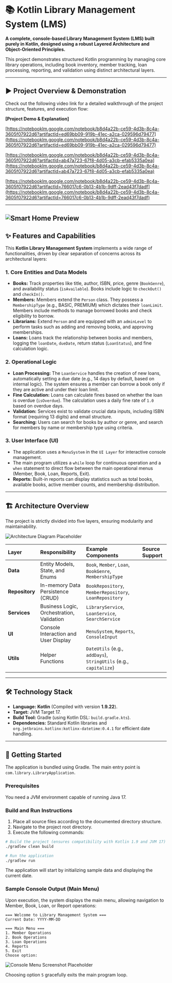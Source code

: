 # 📚 Kotlin Library Management System (LMS)

**A complete, console-based Library Management System (LMS) built purely in Kotlin, designed using a robust Layered Architecture and Object-Oriented Principles.**

This project demonstrates structured Kotlin programming by managing core library operations, including book inventory, member tracking, loan processing, reporting, and validation using distinct architectural layers.

---

## ▶️ Project Overview & Demonstration

Check out the following video link for a detailed walkthrough of the project structure, features, and execution flow:

**[Project Demo & Explanation]**

[https://notebooklm.google.com/notebook/b8d4a22b-ce59-4d3b-8c4a-3605f07922d6?artifactId=ed69bb09-919b-41ec-a2ca-029596d79477](https://notebooklm.google.com/notebook/b8d4a22b-ce59-4d3b-8c4a-3605f07922d6?artifactId=ed69bb09-919b-41ec-a2ca-029596d79477)

[https://notebooklm.google.com/notebook/b8d4a22b-ce59-4d3b-8c4a-3605f07922d6?artifactId=ab47a723-67f8-4d05-a3cb-efab5335a0ea](https://notebooklm.google.com/notebook/b8d4a22b-ce59-4d3b-8c4a-3605f07922d6?artifactId=ab47a723-67f8-4d05-a3cb-efab5335a0ea)

[https://notebooklm.google.com/notebook/b8d4a22b-ce59-4d3b-8c4a-3605f07922d6?artifactId=766017c6-0b13-4b1b-9dff-2ead43f7dadf](https://notebooklm.google.com/notebook/b8d4a22b-ce59-4d3b-8c4a-3605f07922d6?artifactId=766017c6-0b13-4b1b-9dff-2ead43f7dadf)

---
![Smart Home Preview](smarthome_ui.png)
---
## ✨ Features and Capabilities

This **Kotlin Library Management System** implements a wide range of functionalities, driven by clear separation of concerns across its architectural layers:

### 1. Core Entities and Data Models
*   **Books:** Track properties like title, author, ISBN, price, genre (`BookGenre`), and availability status (`isAvailable`). Books include logic to `checkOut()` and `checkIn()`.
*   **Members:** Members extend the `Person` class. They possess a `MembershipType` (e.g., BASIC, PREMIUM) which dictates their `loanLimit`. Members include methods to manage borrowed books and check eligibility to borrow.
*   **Librarians:** Extend `Person` and are equipped with an `adminLevel` to perform tasks such as adding and removing books, and approving memberships.
*   **Loans:** Loans track the relationship between books and members, logging the `loanDate`, `dueDate`, return status (`LoanStatus`), and fine calculation logic.

### 2. Operational Logic
*   **Loan Processing:** The `LoanService` handles the creation of new loans, automatically setting a due date (e.g., 14 days by default, based on internal logic). The system ensures a member can borrow a book only if they are active and under their loan limit.
*   **Fine Calculation:** Loans can calculate fines based on whether the loan is overdue (`isOverdue`). The calculation uses a daily fine rate of `1.0` based on overdue days.
*   **Validation:** Services exist to validate crucial data inputs, including ISBN format (requiring 13 digits) and email structure.
*   **Searching:** Users can search for books by author or genre, and search for members by name or membership type using criteria.

### 3. User Interface (UI)
*   The application uses a `MenuSystem` in the `UI Layer` for interactive console management.
*   The main program utilizes a `while` loop for continuous operation and a `when` statement to direct flow between the main operational menus (Member, Book, Loan, Reports, Exit).
*   **Reports:** Built-in reports can display statistics such as total books, available books, active member counts, and membership distribution.

---

## 🏗️ Architecture Overview

The project is strictly divided into five layers, ensuring modularity and maintainability.

![Architecture Diagram Placeholder](https://via.placeholder.com/800x400?text=Layered+Architecture+Diagram)

| Layer | Responsibility | Example Components | Source Support |
| :--- | :--- | :--- | :--- |
| **Data** | Entity Models, State, and Enums | `Book`, `Member`, `Loan`, `BookGenre`, `MembershipType` | |
| **Repository** | In-memory Data Persistence (CRUD) | `BookRepository`, `MemberRepository`, `LoanRepository` | |
| **Services** | Business Logic, Orchestration, Validation | `LibraryService`, `LoanService`, `SearchService` | |
| **UI** | Console Interaction and User Display | `MenuSystem`, `Reports`, `ConsoleInput` | |
| **Utils** | Helper Functions | `DateUtils` (e.g., `addDays`), `StringUtils` (e.g., `capitalize`) | |

---

## 🛠️ Technology Stack

*   **Language:** **Kotlin** (Compiled with version **1.9.22**).
*   **Target:** JVM Target 17.
*   **Build Tool:** Gradle (using Kotlin DSL: `build.gradle.kts`).
*   **Dependencies:** Standard Kotlin libraries and `org.jetbrains.kotlinx:kotlinx-datetime:0.4.1` for efficient date handling.

---

## 🚀 Getting Started

The application is bundled using Gradle. The main entry point is `com.library.LibraryApplication`.

### Prerequisites
You need a JVM environment capable of running Java 17.

### Build and Run Instructions

1.  Place all source files according to the documented directory structure.
2.  Navigate to the project root directory.
3.  Execute the following commands:

```bash
# Build the project (ensures compatibility with Kotlin 1.9 and JVM 17)
./gradlew clean build

# Run the application
./gradlew run
```
The application will start by initializing sample data and displaying the current date.

### Sample Console Output (Main Menu)

Upon execution, the system displays the main menu, allowing navigation to Member, Book, Loan, or Report operations:

```
=== Welcome to Library Management System ===
Current Date: YYYY-MM-DD

=== Main Menu ===
1. Member Operations
2. Book Operations
3. Loan Operations
4. Reports
5. Exit
Choose option: 
```

![Console Menu Screenshot Placeholder](https://via.placeholder.com/600x300?text=Screenshot+of+Console+Menu)

Choosing option `5` gracefully exits the main program loop.
